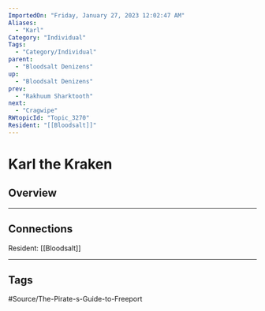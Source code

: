 ```yaml
---
ImportedOn: "Friday, January 27, 2023 12:02:47 AM"
Aliases:
  - "Karl"
Category: "Individual"
Tags:
  - "Category/Individual"
parent:
  - "Bloodsalt Denizens"
up:
  - "Bloodsalt Denizens"
prev:
  - "Rakhuum Sharktooth"
next:
  - "Cragwipe"
RWtopicId: "Topic_3270"
Resident: "[[Bloodsalt]]"
---
```

# Karl the Kraken
## Overview
---
## Connections
Resident: [[Bloodsalt]]


---
## Tags
#Source/The-Pirate-s-Guide-to-Freeport

